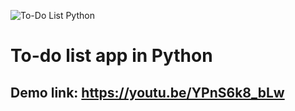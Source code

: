 ![To-Do List Python](https://github.com/sfiguero-git/ToDoList/assets/35702217/d5e9944f-2aad-4857-8389-38bb13d22a60)
# To-do list app in Python 
## Demo link: https://youtu.be/YPnS6k8_bLw
